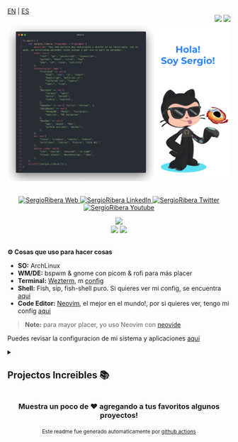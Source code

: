 <div align="left">
<a href="https://github.com/SergioRibera/SergioRibera/blob/main/README_EN.md">EN</a>&nbsp;|&nbsp;<a href="https://github.com/SergioRibera/SergioRibera/blob/main/README_ES.md">ES</a>
</div>
<div align="right">
    <img src="https://visitor-badge.glitch.me/badge?page_id=SergioRibera.SergioRibera&style=for-the-badge&color=55acb7&text=VISITANTES" />
    <img src="https://img.shields.io/twitch/status/sergioribera_rs?label=EnVivo&style=for-the-badge&logo=twitch&logoColor=white&color=mediumpurple" />
</div>

<a href="https://sergioribera.com" rel="nofollow">
    <img src="https://raw.githubusercontent.com/SergioRibera/SergioRibera/main/img/Readme_ES_sort.png"/>
</a>
</br>
</br>
<p align="center">
    <a href="https://sergioribera.com" target="_blank">
        <img alt="SergioRibera Web" src="https://img.shields.io/badge/Website-3b5998?style=for-the-badge&logo=google-chrome&logoColor=white"/>
    </a>
    <a href="https://www.linkedin.com/in/sergioribera/" target="_blank">
        <img alt="SergioRibera LinkedIn" src="https://img.shields.io/badge/-LinkedIn-0e76a8?style=for-the-badge&logo=Linkedin&logoColor=white"/>
    </a>
    <a href="https://twitter.com/SergioRibera_ID/" target="_blank">
        <img alt="SergioRibera Twitter" src="https://img.shields.io/badge/-Twitter-00acee?style=for-the-badge&logo=Twitter&logoColor=white"/>
    </a>
    <a href="https://youtube.com/SergioRibera" target="_blank">
        <img alt="SergioRibera Youtube" src="https://img.shields.io/badge/-Youtube-12sdkad2?style=for-the-badge&logo=Youtube&logoColor=white&color=red"/>
    </a>
</p>

<!-- generated by https://github-profile-summary-cards.vercel.app/demo.html -->
<div align="center">
    <img src="http://github-profile-summary-cards.vercel.app/api/cards/profile-details?username=SergioRibera&theme=blueberry"/>
    <br>
    <img src="http://github-profile-summary-cards.vercel.app/api/cards/repos-per-language?username=SergioRibera&theme=blueberry&exclude=CSS,ShaderLab" />
    <img src="http://github-profile-summary-cards.vercel.app/api/cards/most-commit-language?username=SergioRibera&theme=blueberry&exclude=CSS,ShaderLab" />
</div>
</br>

**⚙️ Cosas que uso para hacer cosas**
- **SO:** ArchLinux
- **WM/DE:** bspwm & gnome con picom & rofi para más placer
- **Terminal:** [Wezterm](https://wezfurlong.org/wezterm/), m [config](https://github.com/SergioRibera/dotfiles/tree/main/configs/wezterm)
- **Shell:** Fish, sip, fish-shell puro. Si quieres ver mi config, se encuentra [aqui](https://github.com/SergioRibera/dotfiles/tree/main/configs/fish)
- **Code Editor:** [Neovim](https://neovim.io/), el mejor en el mundo!, por si quieres ver, tengo mi config [aqui](https://github.com/SergioRibera/NvimDotFiles)
> **Note:** para mayor placer, yo uso Neovim con [neovide](https://github.com/neovide/neovide)

Puedes revisar la configuracion de mi sistema y aplicaciones [aqui](https://github.com/SergioRibera/dotfiles)

<details>
    <summary><h2>Projectos Increibles 📚</h2></summary>
    <table>
        <thead align="center">
            <tr style="border: none;">
                <td><b>💻 Nombre del Proyecto</b></td>
                <td><b>🌟 Favoritos</b></td>
                <td><b>🍴 Forks</b></td>
                <td><b>🐛 Reportes</b></td>
                <td><b>🔔 Solicitudes de Integracion</b></td>
                <td><b>👨‍💻 Lenguaje mas usado</b></td>
            </tr>
        </thead>
        <tbody>
        
<tr>
<td><a href="https://github.com/SergioRibera/sbbw" target="_blank" ><b>Sbbw</b></a></td>
<td><img alt="Stars" src="https://img.shields.io/github/stars/SergioRibera/sbbw?style=flat-square&labelColor=343b41"/></td>
<td><img alt="Forks" src="https://img.shields.io/github/forks/SergioRibera/sbbw?style=flat-square&labelColor=343b41"/></td>
<td><img alt="Issues" src="https://img.shields.io/github/issues/SergioRibera/sbbw?style=flat-square"/></td>
<td><img alt="Pull Requests" src="https://img.shields.io/github/issues-pr/SergioRibera/sbbw?style=flat-square"/></td>
<td><img alt="Language" src="https://img.shields.io/github/languages/top/SergioRibera/sbbw?style=flat-square"/></td>
</tr>
<tr>
<td><a href="https://github.com/SergioRibera/vim-screenshot" target="_blank" ><b>Vim Screenshot</b></a></td>
<td><img alt="Stars" src="https://img.shields.io/github/stars/SergioRibera/vim-screenshot?style=flat-square&labelColor=343b41"/></td>
<td><img alt="Forks" src="https://img.shields.io/github/forks/SergioRibera/vim-screenshot?style=flat-square&labelColor=343b41"/></td>
<td><img alt="Issues" src="https://img.shields.io/github/issues/SergioRibera/vim-screenshot?style=flat-square"/></td>
<td><img alt="Pull Requests" src="https://img.shields.io/github/issues-pr/SergioRibera/vim-screenshot?style=flat-square"/></td>
<td><img alt="Language" src="https://img.shields.io/github/languages/top/SergioRibera/vim-screenshot?style=flat-square"/></td>
</tr>
<tr>
<td><a href="https://github.com/SergioRibera/vim-files" target="_blank" ><b>Vim Files</b></a></td>
<td><img alt="Stars" src="https://img.shields.io/github/stars/SergioRibera/vim-files?style=flat-square&labelColor=343b41"/></td>
<td><img alt="Forks" src="https://img.shields.io/github/forks/SergioRibera/vim-files?style=flat-square&labelColor=343b41"/></td>
<td><img alt="Issues" src="https://img.shields.io/github/issues/SergioRibera/vim-files?style=flat-square"/></td>
<td><img alt="Pull Requests" src="https://img.shields.io/github/issues-pr/SergioRibera/vim-files?style=flat-square"/></td>
<td><img alt="Language" src="https://img.shields.io/github/languages/top/SergioRibera/vim-files?style=flat-square"/></td>
</tr>
<tr>
<td><a href="https://github.com/SergioRibera/nvim-conf" target="_blank" ><b>Neovim Config Plugin</b></a></td>
<td><img alt="Stars" src="https://img.shields.io/github/stars/SergioRibera/nvim-conf?style=flat-square&labelColor=343b41"/></td>
<td><img alt="Forks" src="https://img.shields.io/github/forks/SergioRibera/nvim-conf?style=flat-square&labelColor=343b41"/></td>
<td><img alt="Issues" src="https://img.shields.io/github/issues/SergioRibera/nvim-conf?style=flat-square"/></td>
<td><img alt="Pull Requests" src="https://img.shields.io/github/issues-pr/SergioRibera/nvim-conf?style=flat-square"/></td>
<td><img alt="Language" src="https://img.shields.io/github/languages/top/SergioRibera/nvim-conf?style=flat-square"/></td>
</tr>
<tr>
<td><a href="https://github.com/SergioRibera/s4rchiso-plymouth-theme" target="_blank" ><b>Plymouth Theme</b></a></td>
<td><img alt="Stars" src="https://img.shields.io/github/stars/SergioRibera/s4rchiso-plymouth-theme?style=flat-square&labelColor=343b41"/></td>
<td><img alt="Forks" src="https://img.shields.io/github/forks/SergioRibera/s4rchiso-plymouth-theme?style=flat-square&labelColor=343b41"/></td>
<td><img alt="Issues" src="https://img.shields.io/github/issues/SergioRibera/s4rchiso-plymouth-theme?style=flat-square"/></td>
<td><img alt="Pull Requests" src="https://img.shields.io/github/issues-pr/SergioRibera/s4rchiso-plymouth-theme?style=flat-square"/></td>
<td><img alt="Language" src="https://img.shields.io/github/languages/top/SergioRibera/s4rchiso-plymouth-theme?style=flat-square"/></td>
</tr>
<tr>
<td><a href="https://github.com/SergioRibera/lightdm-s4rchiso" target="_blank" ><b>Lightdm Theme</b></a></td>
<td><img alt="Stars" src="https://img.shields.io/github/stars/SergioRibera/lightdm-s4rchiso?style=flat-square&labelColor=343b41"/></td>
<td><img alt="Forks" src="https://img.shields.io/github/forks/SergioRibera/lightdm-s4rchiso?style=flat-square&labelColor=343b41"/></td>
<td><img alt="Issues" src="https://img.shields.io/github/issues/SergioRibera/lightdm-s4rchiso?style=flat-square"/></td>
<td><img alt="Pull Requests" src="https://img.shields.io/github/issues-pr/SergioRibera/lightdm-s4rchiso?style=flat-square"/></td>
<td><img alt="Language" src="https://img.shields.io/github/languages/top/SergioRibera/lightdm-s4rchiso?style=flat-square"/></td>
</tr>
<tr>
<td><a href="https://github.com/SergioRibera/CrkbdGUI" target="_blank" ><b>Crkbd Desktop</b></a></td>
<td><img alt="Stars" src="https://img.shields.io/github/stars/SergioRibera/CrkbdGUI?style=flat-square&labelColor=343b41"/></td>
<td><img alt="Forks" src="https://img.shields.io/github/forks/SergioRibera/CrkbdGUI?style=flat-square&labelColor=343b41"/></td>
<td><img alt="Issues" src="https://img.shields.io/github/issues/SergioRibera/CrkbdGUI?style=flat-square"/></td>
<td><img alt="Pull Requests" src="https://img.shields.io/github/issues-pr/SergioRibera/CrkbdGUI?style=flat-square"/></td>
<td><img alt="Language" src="https://img.shields.io/github/languages/top/SergioRibera/CrkbdGUI?style=flat-square"/></td>
</tr>
<tr>
<td><a href="https://github.com/SergioRibera/ConfigsArchLinux" target="_blank" ><b>Archlinux Sarosi Config</b></a></td>
<td><img alt="Stars" src="https://img.shields.io/github/stars/SergioRibera/ConfigsArchLinux?style=flat-square&labelColor=343b41"/></td>
<td><img alt="Forks" src="https://img.shields.io/github/forks/SergioRibera/ConfigsArchLinux?style=flat-square&labelColor=343b41"/></td>
<td><img alt="Issues" src="https://img.shields.io/github/issues/SergioRibera/ConfigsArchLinux?style=flat-square"/></td>
<td><img alt="Pull Requests" src="https://img.shields.io/github/issues-pr/SergioRibera/ConfigsArchLinux?style=flat-square"/></td>
<td><img alt="Language" src="https://img.shields.io/github/languages/top/SergioRibera/ConfigsArchLinux?style=flat-square"/></td>
</tr>
<tr>
<td><a href="https://github.com/SergioRibera/st-sr" target="_blank" ><b>My ST Fork Boosted</b></a></td>
<td><img alt="Stars" src="https://img.shields.io/github/stars/SergioRibera/st-sr?style=flat-square&labelColor=343b41"/></td>
<td><img alt="Forks" src="https://img.shields.io/github/forks/SergioRibera/st-sr?style=flat-square&labelColor=343b41"/></td>
<td><img alt="Issues" src="https://img.shields.io/github/issues/SergioRibera/st-sr?style=flat-square"/></td>
<td><img alt="Pull Requests" src="https://img.shields.io/github/issues-pr/SergioRibera/st-sr?style=flat-square"/></td>
<td><img alt="Language" src="https://img.shields.io/github/languages/top/SergioRibera/st-sr?style=flat-square"/></td>
</tr>
<tr>
<td><a href="https://github.com/SergioRibera/PvZClone" target="_blank" ><b>PvZ Clone</b></a></td>
<td><img alt="Stars" src="https://img.shields.io/github/stars/SergioRibera/PvZClone?style=flat-square&labelColor=343b41"/></td>
<td><img alt="Forks" src="https://img.shields.io/github/forks/SergioRibera/PvZClone?style=flat-square&labelColor=343b41"/></td>
<td><img alt="Issues" src="https://img.shields.io/github/issues/SergioRibera/PvZClone?style=flat-square"/></td>
<td><img alt="Pull Requests" src="https://img.shields.io/github/issues-pr/SergioRibera/PvZClone?style=flat-square"/></td>
<td><img alt="Language" src="https://img.shields.io/github/languages/top/SergioRibera/PvZClone?style=flat-square"/></td>
</tr>
<tr>
<td><a href="https://github.com/SergioRibera/CSpaceWar" target="_blank" ><b>c++ Console Game</b></a></td>
<td><img alt="Stars" src="https://img.shields.io/github/stars/SergioRibera/CSpaceWar?style=flat-square&labelColor=343b41"/></td>
<td><img alt="Forks" src="https://img.shields.io/github/forks/SergioRibera/CSpaceWar?style=flat-square&labelColor=343b41"/></td>
<td><img alt="Issues" src="https://img.shields.io/github/issues/SergioRibera/CSpaceWar?style=flat-square"/></td>
<td><img alt="Pull Requests" src="https://img.shields.io/github/issues-pr/SergioRibera/CSpaceWar?style=flat-square"/></td>
<td><img alt="Language" src="https://img.shields.io/github/languages/top/SergioRibera/CSpaceWar?style=flat-square"/></td>
</tr>
<tr>
<td><a href="https://github.com/SergioRibera/NewYear-Web" target="_blank" ><b>Happy New Year</b></a></td>
<td><img alt="Stars" src="https://img.shields.io/github/stars/SergioRibera/NewYear-Web?style=flat-square&labelColor=343b41"/></td>
<td><img alt="Forks" src="https://img.shields.io/github/forks/SergioRibera/NewYear-Web?style=flat-square&labelColor=343b41"/></td>
<td><img alt="Issues" src="https://img.shields.io/github/issues/SergioRibera/NewYear-Web?style=flat-square"/></td>
<td><img alt="Pull Requests" src="https://img.shields.io/github/issues-pr/SergioRibera/NewYear-Web?style=flat-square"/></td>
<td><img alt="Language" src="https://img.shields.io/github/languages/top/SergioRibera/NewYear-Web?style=flat-square"/></td>
</tr>
<tr>
<td><a href="https://github.com/SergioRibera/ArbolitoNavidad" target="_blank" ><b>Christmas Tree</b></a></td>
<td><img alt="Stars" src="https://img.shields.io/github/stars/SergioRibera/ArbolitoNavidad?style=flat-square&labelColor=343b41"/></td>
<td><img alt="Forks" src="https://img.shields.io/github/forks/SergioRibera/ArbolitoNavidad?style=flat-square&labelColor=343b41"/></td>
<td><img alt="Issues" src="https://img.shields.io/github/issues/SergioRibera/ArbolitoNavidad?style=flat-square"/></td>
<td><img alt="Pull Requests" src="https://img.shields.io/github/issues-pr/SergioRibera/ArbolitoNavidad?style=flat-square"/></td>
<td><img alt="Language" src="https://img.shields.io/github/languages/top/SergioRibera/ArbolitoNavidad?style=flat-square"/></td>
</tr>
<tr>
<td><a href="https://github.com/SergioRibera/simple-mvc-php" target="_blank" ><b>Simple MVC System</b></a></td>
<td><img alt="Stars" src="https://img.shields.io/github/stars/SergioRibera/simple-mvc-php?style=flat-square&labelColor=343b41"/></td>
<td><img alt="Forks" src="https://img.shields.io/github/forks/SergioRibera/simple-mvc-php?style=flat-square&labelColor=343b41"/></td>
<td><img alt="Issues" src="https://img.shields.io/github/issues/SergioRibera/simple-mvc-php?style=flat-square"/></td>
<td><img alt="Pull Requests" src="https://img.shields.io/github/issues-pr/SergioRibera/simple-mvc-php?style=flat-square"/></td>
<td><img alt="Language" src="https://img.shields.io/github/languages/top/SergioRibera/simple-mvc-php?style=flat-square"/></td>
</tr>
<tr>
<td><a href="https://github.com/SergioRibera/404Dot" target="_blank" ><b>404 Dot Style</b></a></td>
<td><img alt="Stars" src="https://img.shields.io/github/stars/SergioRibera/404Dot?style=flat-square&labelColor=343b41"/></td>
<td><img alt="Forks" src="https://img.shields.io/github/forks/SergioRibera/404Dot?style=flat-square&labelColor=343b41"/></td>
<td><img alt="Issues" src="https://img.shields.io/github/issues/SergioRibera/404Dot?style=flat-square"/></td>
<td><img alt="Pull Requests" src="https://img.shields.io/github/issues-pr/SergioRibera/404Dot?style=flat-square"/></td>
<td><img alt="Language" src="https://img.shields.io/github/languages/top/SergioRibera/404Dot?style=flat-square"/></td>
</tr>
<tr>
<td><a href="https://github.com/SergioRibera/404Linux" target="_blank" ><b>404 Linux Style</b></a></td>
<td><img alt="Stars" src="https://img.shields.io/github/stars/SergioRibera/404Linux?style=flat-square&labelColor=343b41"/></td>
<td><img alt="Forks" src="https://img.shields.io/github/forks/SergioRibera/404Linux?style=flat-square&labelColor=343b41"/></td>
<td><img alt="Issues" src="https://img.shields.io/github/issues/SergioRibera/404Linux?style=flat-square"/></td>
<td><img alt="Pull Requests" src="https://img.shields.io/github/issues-pr/SergioRibera/404Linux?style=flat-square"/></td>
<td><img alt="Language" src="https://img.shields.io/github/languages/top/SergioRibera/404Linux?style=flat-square"/></td>
</tr>
        </tbody>
    </table>
</details>

<div align="center">
<h3>Muestra un poco de ❤️ agregando a tus favoritos algunos proyectos!</h3>
<span><sup>Este readme fue generado automaticamente por <a href='https://github.com/SergioRibera/SergioRibera'>github actions</a><sup></span>
</div>
